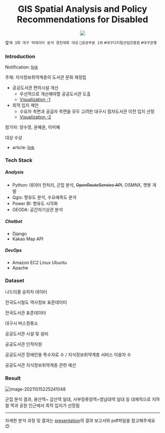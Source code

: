 <h1 align="center"><strong> GIS Spatial Analysis and Policy Recommendations for Disabled </strong></h1>

<p align="center">
  <img src="https://user-images.githubusercontent.com/87461728/137341169-df8a09d7-50c8-43ab-a495-f6f2dbc990da.jpg">
</p>

`🏆제 3회 대구 빅데이터 분석 경진대회 대상` `🥇공공부분 1위` `#대구디지털산업진흥원` `#대구은행`

### Introduction

Notification: [link](https://www.dip.or.kr/home/notice/boardRead.ubs?sfpsize=20&sfcategory=&fboardcd=notice&sfclassification=&sfkind=&sfsearch=ftitle&sfkeyword=%EB%B9%85%EB%8D%B0%EC%9D%B4%ED%84%B0+%EB%B6%84%EC%84%9D+%EA%B2%BD%EC%A7%84%EB%8C%80%ED%9A%8C&fboardnum=5066&sfpage=1)

주제: 지식정보취약계층의 도서관 문화 재정립

* 공공도서관 편의시설 개선
  * 우선적으로 개선해야할 공공도서관 도출
  * [Visualization -1](https://app.powerbi.com/view?r=eyJrIjoiMzc0ZjAxMzQtNDBiMy00OTVjLTgzYWItYjY0MTFlMWU2ZGI3IiwidCI6IjE0ZjVkMzljLTA0NTQtNDcyOC05YTMxLTRhMzliZTJjZGMzOSJ9) 
* 최적 입지 제안
  * 수요자 측면과 공급자 측면을 모두 고려한 대구시 점자도서관 이전 입지 선정
  * [Visualization -2](https://app.powerbi.com/view?r=eyJrIjoiNTE1ZDdhY2MtZDYzZC00ZTAyLTg5ZDItMzM2ZTA3MzI1OGM0IiwidCI6IjE0ZjVkMzljLTA0NTQtNDcyOC05YTMxLTRhMzliZTJjZGMzOSJ9&pageName=ReportSection)

참가자: 양수영, 윤혜윤, 이미혜

대상 수상

* article: [link](https://www.nocutnews.co.kr/news/5640010)

### Tech Stack

##### Analysis

* Python: 데이터 전처리, 군집 분석, ~~OpenRouteService API~~, OSMNX, 챗봇 개발
* Qgis: 향유도 분석, 수요예측도 분석
* Power BI: 향유도 시각화
* GEODA: 공간자기상관 분석

##### Chatbot

* Django
* Kakao Map API

##### DevOps

* Amazon EC2 Linux Ubuntu
* Apache

### Dataset

나드리콜 승하차 데이터

전국도시철도 역사정보 표준데이터

전국도서관 표준데이터

대구시 버스정류소

공공도서관 시설 및 설비

공공도서관 인적자원

공공도서관 장애인용 특수자료 수 / 지식정보취약계층 서비스 이용자 수

공공도서관 지식정보취약계층 관련 예산

### Result

![image-20211015225241048](https://user-images.githubusercontent.com/87461728/137498525-a1079fd5-15b1-4f04-88cd-435b0ada086c.png)

군집 분석 결과, 용산역~ 감산역 일대, 서부정류장역~영남대역 일대 등 대체적으로 지하철 역과 공원 인근에서 최적 입지가 선정됨

---

자세한 분석 과정 및 결과는 [presentation](https://github.com/yoonhyeyoon/Daegu-bigdata-contest/tree/main/presentation)의 결과 보고서와 pdf파일을 참고해주세요 :blush:

